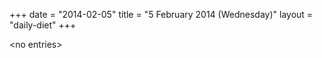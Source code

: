 +++
date = "2014-02-05"
title = "5 February 2014 (Wednesday)"
layout = "daily-diet"
+++

<p>&lt;no entries&gt;</p>